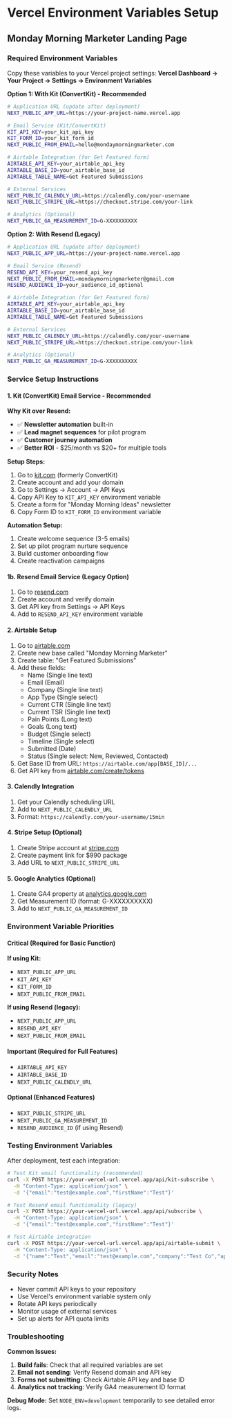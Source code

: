 # Vercel Environment Variables Setup
## Monday Morning Marketer Landing Page

### **Required Environment Variables**

Copy these variables to your Vercel project settings:
**Vercel Dashboard → Your Project → Settings → Environment Variables**

**Option 1: With Kit (ConvertKit) - Recommended**
```bash
# Application URL (update after deployment)
NEXT_PUBLIC_APP_URL=https://your-project-name.vercel.app

# Email Service (Kit/ConvertKit)
KIT_API_KEY=your_kit_api_key
KIT_FORM_ID=your_kit_form_id
NEXT_PUBLIC_FROM_EMAIL=hello@mondaymorningmarketer.com

# Airtable Integration (for Get Featured form)
AIRTABLE_API_KEY=your_airtable_api_key
AIRTABLE_BASE_ID=your_airtable_base_id
AIRTABLE_TABLE_NAME=Get Featured Submissions

# External Services
NEXT_PUBLIC_CALENDLY_URL=https://calendly.com/your-username
NEXT_PUBLIC_STRIPE_URL=https://checkout.stripe.com/your-link

# Analytics (Optional)
NEXT_PUBLIC_GA_MEASUREMENT_ID=G-XXXXXXXXXX
```

**Option 2: With Resend (Legacy)**
```bash
# Application URL (update after deployment)
NEXT_PUBLIC_APP_URL=https://your-project-name.vercel.app

# Email Service (Resend)
RESEND_API_KEY=your_resend_api_key
NEXT_PUBLIC_FROM_EMAIL=mondaymorningmarketer@gmail.com
RESEND_AUDIENCE_ID=your_audience_id_optional

# Airtable Integration (for Get Featured form)
AIRTABLE_API_KEY=your_airtable_api_key
AIRTABLE_BASE_ID=your_airtable_base_id
AIRTABLE_TABLE_NAME=Get Featured Submissions

# External Services
NEXT_PUBLIC_CALENDLY_URL=https://calendly.com/your-username
NEXT_PUBLIC_STRIPE_URL=https://checkout.stripe.com/your-link

# Analytics (Optional)
NEXT_PUBLIC_GA_MEASUREMENT_ID=G-XXXXXXXXXX
```

### **Service Setup Instructions**

#### **1. Kit (ConvertKit) Email Service - Recommended**

**Why Kit over Resend:**
- ✅ **Newsletter automation** built-in
- ✅ **Lead magnet sequences** for pilot program
- ✅ **Customer journey automation**
- ✅ **Better ROI** - $25/month vs $20+ for multiple tools

**Setup Steps:**
1. Go to [kit.com](https://kit.com) (formerly ConvertKit)
2. Create account and add your domain
3. Go to Settings → Account → API Keys
4. Copy API Key to `KIT_API_KEY` environment variable
5. Create a form for "Monday Morning Ideas" newsletter
6. Copy Form ID to `KIT_FORM_ID` environment variable

**Automation Setup:**
1. Create welcome sequence (3-5 emails)
2. Set up pilot program nurture sequence
3. Build customer onboarding flow
4. Create reactivation campaigns

#### **1b. Resend Email Service (Legacy Option)**
1. Go to [resend.com](https://resend.com)
2. Create account and verify domain
3. Get API key from Settings → API Keys
4. Add to `RESEND_API_KEY` environment variable

#### **2. Airtable Setup**
1. Go to [airtable.com](https://airtable.com)
2. Create new base called "Monday Morning Marketer"
3. Create table: "Get Featured Submissions"
4. Add these fields:
   - Name (Single line text)
   - Email (Email)
   - Company (Single line text)
   - App Type (Single select)
   - Current CTR (Single line text)
   - Current TSR (Single line text)
   - Pain Points (Long text)
   - Goals (Long text)
   - Budget (Single select)
   - Timeline (Single select)
   - Submitted (Date)
   - Status (Single select: New, Reviewed, Contacted)
5. Get Base ID from URL: `https://airtable.com/app[BASE_ID]/...`
6. Get API key from [airtable.com/create/tokens](https://airtable.com/create/tokens)

#### **3. Calendly Integration**
1. Get your Calendly scheduling URL
2. Add to `NEXT_PUBLIC_CALENDLY_URL`
3. Format: `https://calendly.com/your-username/15min`

#### **4. Stripe Setup (Optional)**
1. Create Stripe account at [stripe.com](https://stripe.com)
2. Create payment link for $990 package
3. Add URL to `NEXT_PUBLIC_STRIPE_URL`

#### **5. Google Analytics (Optional)**
1. Create GA4 property at [analytics.google.com](https://analytics.google.com)
2. Get Measurement ID (format: G-XXXXXXXXXX)
3. Add to `NEXT_PUBLIC_GA_MEASUREMENT_ID`

### **Environment Variable Priorities**

#### **Critical (Required for Basic Function)**
**If using Kit:**
- `NEXT_PUBLIC_APP_URL`
- `KIT_API_KEY`
- `KIT_FORM_ID`
- `NEXT_PUBLIC_FROM_EMAIL`

**If using Resend (legacy):**
- `NEXT_PUBLIC_APP_URL`
- `RESEND_API_KEY`
- `NEXT_PUBLIC_FROM_EMAIL`

#### **Important (Required for Full Features)**
- `AIRTABLE_API_KEY`
- `AIRTABLE_BASE_ID`
- `NEXT_PUBLIC_CALENDLY_URL`

#### **Optional (Enhanced Features)**
- `NEXT_PUBLIC_STRIPE_URL`
- `NEXT_PUBLIC_GA_MEASUREMENT_ID`
- `RESEND_AUDIENCE_ID` (if using Resend)

### **Testing Environment Variables**

After deployment, test each integration:

```bash
# Test Kit email functionality (recommended)
curl -X POST https://your-vercel-url.vercel.app/api/kit-subscribe \
  -H "Content-Type: application/json" \
  -d '{"email":"test@example.com","firstName":"Test"}'

# Test Resend email functionality (legacy)
curl -X POST https://your-vercel-url.vercel.app/api/subscribe \
  -H "Content-Type: application/json" \
  -d '{"email":"test@example.com","firstName":"Test"}'

# Test Airtable integration
curl -X POST https://your-vercel-url.vercel.app/api/airtable-submit \
  -H "Content-Type: application/json" \
  -d '{"name":"Test","email":"test@example.com","company":"Test Co","appType":"fitness","painPoints":"Testing","goals":"Testing"}'
```

### **Security Notes**

- Never commit API keys to your repository
- Use Vercel's environment variable system only
- Rotate API keys periodically
- Monitor usage of external services
- Set up alerts for API quota limits

### **Troubleshooting**

**Common Issues:**
1. **Build fails**: Check that all required variables are set
2. **Email not sending**: Verify Resend domain and API key
3. **Forms not submitting**: Check Airtable API key and base ID
4. **Analytics not tracking**: Verify GA4 measurement ID format

**Debug Mode:**
Set `NODE_ENV=development` temporarily to see detailed error logs.